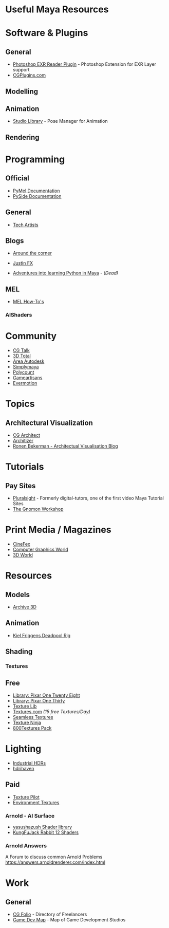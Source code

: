 # Useful Maya Resources


# Software & Plugins

## General
* [Photoshop EXR Reader Plugin](http://www.exr-io.com/) - Photoshop Extension for EXR Layer support
* [CGPlugins.com](http://www.CGPlugins.com)

## Modelling

## Animation
* [Studio Library](http://www.studiolibrary.com/) - Pose Manager for Animation

## Rendering


# Programming

## Official 

* [PyMel Documentation](http://help.autodesk.com/cloudhelp/2017/ENU/Maya-Tech-Docs/PyMel/)
* [PySide Documentation](https://deptinfo-ensip.univ-poitiers.fr/ENS/pyside-docs/index.html)


## General
* [Tech Artists](http://tech-artists.org/)

## Blogs

* [Around the corner](http://around-the-corner.typepad.com/)
* [Justin FX](http://justinfx.com/)

* [Adventures into learning Python in Maya](https://mayapy.wordpress.com/) - *(Dead)*

## MEL
* [MEL How-To's](http://ewertb.soundlinker.com/maya.php)


### AlShaders

# Community 
* [CG Talk](http://forums.cgsociety.org/)
* [3D Total](http://www.3dtotal.com/)
* [Area Autodesk](http://area.autodesk.com/)
* [Simplymaya](http://simplymaya.com/forum/)
* [Polycount](http://polycount.com/)
* [Gameartisans](http://www.gameartisans.org/forums/forum.php)
* [Evermotion](http://www.evermotion.org/)

# Topics

## Architectural Visualization
* [CG Architect](http://www.cgarchitect.com/)
* [Architizer](http://architizer.com)
* [Ronen Bekerman - Architectual Visualisation Blog](http://www.ronenbekerman.com/)

# Tutorials

## Pay Sites
* [Pluralsight](https://www.pluralsight.com/) - Formerly digital-tutors, one of the first video Maya Tutorial Sites
* [The Gnomon Workshop](https://www.thegnomonworkshop.com/)

# Print Media / Magazines
* [CineFex](http://cinefex.com/) 
* [Computer Graphics World](http://www.cgw.com/)
* [3D World](http://www.creativebloq.com/3d-world-magazine)

# Resources

## Models
* [Archive 3D](http://archive3d.net/)

## Animation 
* [Kiel Friggens Deadpool Rig](http://tf3dm.com/3d-model/deadpool-42722.html)

## Shading

### Textures


## Free

* [Library: Pixar One Twenty Eight](https://community.renderman.pixar.com/article/114/library-pixar-one-twenty-eight.html)
* [Library: Pixar One Thirty](https://community.renderman.pixar.com/article/1787/library-pixar-one-thirty.html)
* [Texture Lib](http://texturelib.com/)
* [Textures.com](http://www.textures.com/) _(15 free Textures/Day)_
* [Seamless Textures](http://seamless-pixels.blogspot.de/)
* [Texture Ninja](https://texture.ninja/)
* [800Textures Pack](https://cubebrush.co/joost/products/l83iuq)

# Lighting
* [Industrial HDRs](https://gumroad.com/l/HDRindustrial)
* [hdrihaven](https://hdrihaven.com/hdris/category/?o=date_published)

## Paid
* [Texture Pilot](http://texturepilot.com/)
* [Environment Textures](https://www.environment-textures.com/)


### Arnold - Al Surface
* [yasushazush Shader library](https://yasushazush.com/arnold-shader-library/)
* [KungFuJack Rabbit 12 Shaders](https://gumroad.com/l/KFJRArnshd01)

### Arnold Answers
A Forum to discuss common Arnold Problems
https://answers.arnoldrenderer.com/index.html

# Work

## General
* [CG Folio](http://cgfolio.com/) - Directory of Freelancers
* [Game Dev Map](http://www.gamedevmap.com/) - Map of Game Development Studios



